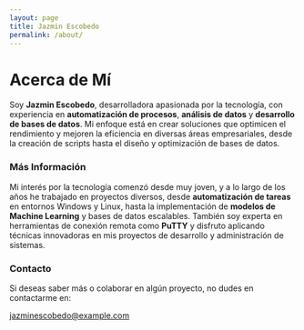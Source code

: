 ```yaml
---
layout: page
title: Jazmin Escobedo
permalink: /about/
---
```


# Acerca de Mí

Soy **Jazmin Escobedo**, desarrolladora apasionada por la tecnología, con experiencia en **automatización de procesos**, **análisis de datos** y **desarrollo de bases de datos**. Mi enfoque está en crear soluciones que optimicen el rendimiento y mejoren la eficiencia en diversas áreas empresariales, desde la creación de scripts hasta el diseño y optimización de bases de datos.

### Más Información

Mi interés por la tecnología comenzó desde muy joven, y a lo largo de los años he trabajado en proyectos diversos, desde **automatización de tareas** en entornos Windows y Linux, hasta la implementación de **modelos de Machine Learning** y bases de datos escalables. También soy experta en herramientas de conexión remota como **PuTTY** y disfruto aplicando técnicas innovadoras en mis proyectos de desarrollo y administración de sistemas.

### Contacto

Si deseas saber más o colaborar en algún proyecto, no dudes en contactarme en:

[jazminescobedo@example.com](mailto:jazminescobedo@example.com)
